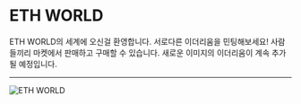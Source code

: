 # ETH WORLD
ETH WORLD의 세계에 오신걸 환영합니다. 서로다른 이더리움을 민팅해보세요! 사람들끼리 마켓에서 판매하고 구매할 수 있습니다.   새로운 이미지의 이더리움이 계속 추가될 예정입니다. 
* * *
<img src="/path/to/mynft.jpg" alt="ETH WORLD"></img>
